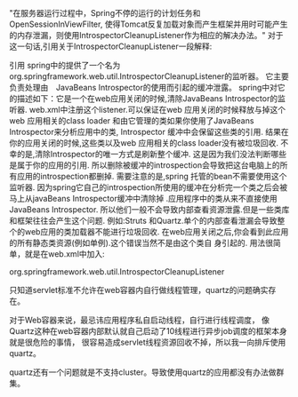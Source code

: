 "在服务器运行过程中，Spring不停的运行的计划任务和OpenSessionInViewFilter,
使得Tomcat反复加载对象而产生框架并用时可能产生的内存泄漏，则使用IntrospectorCleanupListener作为相应的解决办法。"
对于这一句话,引用关于IntrospectorCleanupListener一段解释:

引用
spring中的提供了一个名为org.springframework.web.util.IntrospectorCleanupListener的监听器。
它主要负责处理由　JavaBeans Introspector的使用而引起的缓冲泄露。
spring中对它的描述如下：它是一个在web应用关闭的时候,清除JavaBeans Introspector的监听器.
web.xml中注册这个listener.可以保证在web 应用关闭的时候释放与掉这个web 应用相关的class loader 
和由它管理的类如果你使用了JavaBeans Introspector来分析应用中的类,
Introspector 缓冲中会保留这些类的引用.
结果在你的应用关闭的时候,这些类以及web 应用相关的class loader没有被垃圾回收.
不幸的是,清除Introspector的唯一方式是刷新整个缓冲.
这是因为我们没法判断哪些是属于你的应用的引用.
所以删除被缓冲的introspection会导致把这台电脑上的所有应用的introspection都删掉.
需要注意的是,spring 托管的bean不需要使用这个监听器.
因为spring它自己的introspection所使用的缓冲在分析完一个类之后会被马上从javaBeans Introspector缓冲中清除掉
.应用程序中的类从来不直接使用JavaBeans Introspector.
所以他们一般不会导致内部查看资源泄露.但是一些类库和框架往往会产生这个问题.
例如:Struts 和Quartz.单个的内部查看泄漏会导致整个的web应用的类加载器不能进行垃圾回收.
在web应用关闭之后,你会看到此应用的所有静态类资源(例如单例).这个错误当然不是由这个类自 身引起的.
用法很简单，就是在web.xml中加入:

<listener>
<listener-class>org.springframework.web.util.IntrospectorCleanupListener</listener-class>
</listener>

只知道servlet标准不允许在web容器内自行做线程管理，quartz的问题确实存在。

对于Web容器来说，最忌讳应用程序私自启动线程，自行进行线程调度，
像Quartz这种在web容器内部默认就自己启动了10线程进行异步job调度的框架本身就是很危险的事情，
很容易造成servlet线程资源回收不掉，所以我一向排斥使用quartz。

quartz还有一个问题就是不支持cluster。导致使用quartz的应用都没有办法做群集。